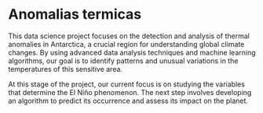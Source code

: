 # Anomalias termicas
This data science project focuses on the detection and analysis of thermal anomalies in Antarctica, a crucial region for understanding global climate changes. By using advanced data analysis techniques and machine learning algorithms, our goal is to identify patterns and unusual variations in the temperatures of this sensitive area.

At this stage of the project, our current focus is on studying the variables that determine the El Niño phenomenon. The next step involves developing an algorithm to predict its occurrence and assess its impact on the planet.
